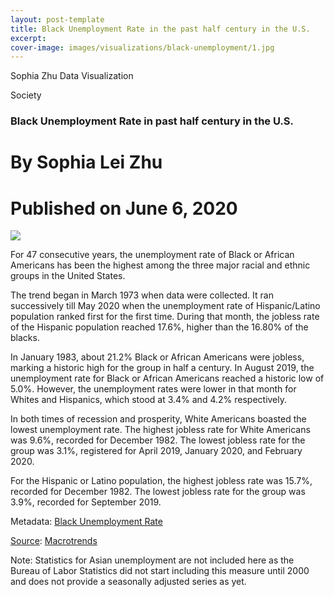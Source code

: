 ```yaml
---
layout: post-template
title: Black Unemployment Rate in the past half century in the U.S.
excerpt: 
cover-image: images/visualizations/black-unemployment/1.jpg
---
```

Sophia Zhu Data Visualization
  
Society
### Black Unemployment Rate in past half century in the U.S.

  
# By Sophia Lei Zhu
# Published on June 6, 2020

<p> </p>

<div>
<div class='tableauPlaceholder' id='viz1591497913393' style='position: relative'><noscript><a href='#'><img alt=' ' src='https:&#47;&#47;public.tableau.com&#47;static&#47;images&#47;Bl&#47;BlackUnemploymentRateinU_S_&#47;Dashboard1&#47;1_rss.png' style='border: none' /></a></noscript><object class='tableauViz'  style='display:none;'><param name='host_url' value='https%3A%2F%2Fpublic.tableau.com%2F' /> <param name='embed_code_version' value='3' /> <param name='site_root' value='' /><param name='name' value='BlackUnemploymentRateinU_S_&#47;Dashboard1' /><param name='tabs' value='no' /><param name='toolbar' value='yes' /><param name='static_image' value='https:&#47;&#47;public.tableau.com&#47;static&#47;images&#47;Bl&#47;BlackUnemploymentRateinU_S_&#47;Dashboard1&#47;1.png' /> <param name='animate_transition' value='yes' /><param name='display_static_image' value='yes' /><param name='display_spinner' value='yes' /><param name='display_overlay' value='yes' /><param name='display_count' value='yes' /><param name='filter' value='publish=yes' /></object></div>                <script type='text/javascript'>                    var divElement = document.getElementById('viz1591497913393');                    var vizElement = divElement.getElementsByTagName('object')[0];                    if ( divElement.offsetWidth > 800 ) { vizElement.style.width='800px';vizElement.style.height='827px';} else if ( divElement.offsetWidth > 500 ) { vizElement.style.width='800px';vizElement.style.height='827px';} else { vizElement.style.width='100%';vizElement.style.height='727px';}                     var scriptElement = document.createElement('script');                    scriptElement.src = 'https://public.tableau.com/javascripts/api/viz_v1.js';                    vizElement.parentNode.insertBefore(scriptElement, vizElement);                </script>
<div>

</div>
<p></p>

<p>For 47 consecutive years, the unemployment rate of Black or African Americans has been the highest among the three major racial and ethnic groups in the United States.</p> 
<p>The trend began in March 1973 when data were collected. It ran successively till May 2020 when the unemployment rate of Hispanic/Latino population ranked first for the first time. During that month, the jobless rate of the Hispanic population reached 17.6%, higher than the 16.80% of the blacks.</p>  

<p>In January 1983, about 21.2% Black or African Americans were jobless, marking a historic high for the group in half a century. In August 2019, the unemployment rate for Black or African Americans reached a historic low of 5.0%. However, the unemployment rates were lower in that month for Whites and Hispanics, which stood at 3.4% and 4.2% respectively.</p>

<p>In both times of recession and prosperity, White Americans boasted the lowest unemployment rate. The highest jobless rate for White Americans was 9.6%, recorded for December 1982. The lowest jobless rate for the group was 3.1%, registered for April 2019, January 2020, and February 2020.</p>
  
<p>For the Hispanic or Latino population, the highest jobless rate was 15.7%, recorded for December 1982. The lowest jobless rate for the group was 3.9%, recorded for September 2019.</p>


<p> Metadata:  
<a href='https://www.macrotrends.net/2621/black-unemployment-rate'>Black Unemployment Rate</a> </p>

<a href='https://www.macrotrends.net/2621/black-unemployment-rate'>Source</a>: <a href='https://www.macrotrends.net/2621/black-unemployment-rate'>Macrotrends</a>
<p>Note: Statistics for Asian unemployment are not included here as the Bureau of Labor Statistics did not start including this measure until 2000 and does not provide a seasonally adjusted series as yet.</p>

